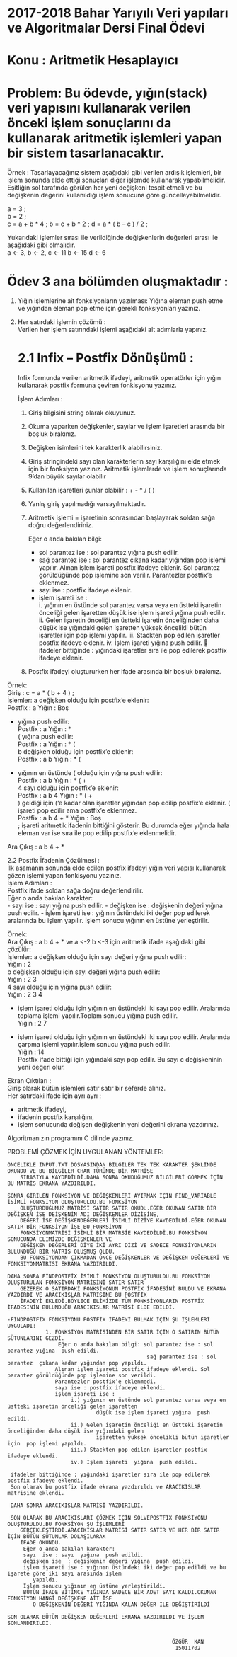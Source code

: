 # 2017-2018 Bahar Yarıyılı  Veri yapıları ve Algoritmalar Dersi Final Ödevi  
# Konu : Aritmetik Hesaplayıcı
# Problem: Bu ödevde, yığın(stack) veri yapısını kullanarak verilen önceki işlem sonuçlarını da kullanarak aritmetik işlemleri yapan bir sistem tasarlanacaktır.   
 
Örnek : Tasarlayacağınız sistem aşağıdaki gibi verilen ardışık işlemleri,  bir işlem sonunda elde ettiği sonuçları diğer işlemde kullanarak yapabilmelidir. Eşitliğin sol tarafında görülen her yeni değişkeni tespit etmeli ve bu değişkenin değerini kullanıldığı işlem sonucuna göre güncelleyebilmelidir.  
 
a = 3 ;  
b = 2 ;  
c = a + b * 4 ; 
b = c + b * 2 ;
d = a * ( b – c ) / 2 ;  
 
Yukarıdaki işlemler sırası ile verildiğinde değişkenlerin değerleri sırası ile aşağıdaki gibi olmalıdır.  
a <- 3,  b <- 2,  c <- 11  b <- 15  d <- 6  


# Ödev 3 ana bölümden oluşmaktadır :  

1. Yığın işlemlerine ait fonksiyonların yazılması: 
Yığına eleman push etme ve yığından eleman pop etme için gerekli fonksiyonları yazınız.  
 
2. Her satırdaki işlemin çözümü :  
Verilen her işlem satırındaki işlemi aşağıdaki alt adımlarla yapınız.  

    # 2.1 Infix – Postfix Dönüşümü :  
    Infix formunda verilen aritmetik ifadeyi, aritmetik operatörler için yığın kullanarak postfix formuna çeviren  fonkisyonu yazınız.  
 
    İşlem Adımları :  
    1. Giriş bilgisini string olarak okuyunuz.  
    2. Okuma yaparken  değişkenler, sayılar ve işlem işaretleri arasında bir boşluk bırakınız.   
    3. Değişken isimlerini tek karakterlik alabilirsiniz.  
    4. Giriş stringindeki sayı olan karakterlerin sayı karşılığını elde etmek için bir fonksiyon yazınız. Aritmetik işlemlerde ve işlem sonuçlarında   9’dan büyük sayılar olabilir  
    5. Kullanılan işaretleri  şunlar olabilir :  +  -  *  /  (  )  
    6. Yanlış giriş yapılmadığı varsayılmaktadır.  
    7. Aritmetik işlemi =  işaretinin sonrasından  başlayarak soldan sağa doğru değerlendiriniz.  
 
 
       Eğer o anda bakılan bilgi:  
       - sol parantez ise : sol parantez yığına  push edilir.  
       - sağ parantez ise : sol parantez  çıkana kadar yığından pop işlemi yapılır. Alınan işlem işareti postfix ifadeye eklenir. Sol parantez görüldüğünde pop işlemine son verilir. Parantezler postfix’e eklenmez. 
       - sayı ise : postfix ifadeye eklenir.  
       - işlem işareti ise :  
            i. yığının en üstünde sol parantez varsa veya en üstteki işaretin önceliği gelen işaretten düşük ise işlem işareti yığına  push edilir.  
            ii. Gelen işaretin önceliği en üstteki işaretin önceliğinden daha düşük ise yığındaki gelen işaretten yüksek öncelikli bütün işaretler için  pop işlemi yapılır.                 iii. Stackten pop edilen işaretler postfix ifadeye eklenir.  iv. İşlem işareti  yığına  push edilir.   ifadeler bittiğinde : yığındaki işaretler sıra ile pop edilerek postfix ifadeye eklenir.  
 
    8. Postfix ifadeyi  oluştururken her ifade arasında bir boşluk bırakınız.
    
Örnek:   
Giriş :   c = a *  ( b  + 4 )  ;  
İşlemler:  a değişken olduğu için postfix’e eklenir:      
Postfix : a Yığın : Boş     
*  yığına push edilir:     
Postfix : a  Yığın :  *      
(  yığına push edilir:     
Postfix : a   Yığın :  * (     
b değişken  olduğu için postfix’e eklenir:      
Postfix : a b   Yığın :  * ( 
+  yığının en üstünde ( olduğu için yığına push edilir:     
Postfix : a b     Yığın :  * (  +     
4 sayı olduğu için postfix’e eklenir:      
Postfix : a b 4  Yığın :   * (  +     
) geldiği için (‘e kadar olan işaretler yığından pop edilip postfix’e eklenir. (  işareti pop edilir ama postfix’e eklenmez.         
Postfix : a b 4 + *  Yığın :   Boş                               
; işareti aritmetik ifadenin bittiğini gösterir.  Bu durumda eğer yığında hala eleman var ise sıra ile pop edilip postfix’e eklenmelidir.      

Ara Çıkış :    a b 4 + *   
 
2.2 Postfix İfadenin Çözülmesi  :  
İlk aşamanın sonunda elde edilen postfix ifadeyi yığın  veri yapısı kullanarak  çözen  işlemi yapan fonkisyonu yazınız.   
İşlem Adımları :  
Postfix ifade soldan sağa doğru değerlendirilir.  
         Eğer o anda bakılan karakter:  
         - sayı  ise : sayı  yığına  push edilir. 
         - değişken ise  : değişkenin değeri yığına  push edilir. 
         - işlem işareti ise : yığının üstündeki iki değer pop edilerek  aralarında bu işlem yapılır. İşlem sonucu yığının en üstüne yerleştirilir.   
 
 Örnek:     
 Ara Çıkış :    a b 4 + * ve a <-2 b <-3   için aritmetik ifade aşağıdaki gibi çözülür:    
 İşlemler:  a değişken olduğu için sayı değeri yığına push edilir:     
 Yığın : 2       
 b değişken olduğu için sayı değeri yığına push edilir:     
 Yığın :  2  3                
 4 sayı olduğu için yığına push edilir:       
 Yığın :  2 3 4       
 +  işlem işareti olduğu için yığının en üstündeki iki sayı pop edilir. Aralarında toplama işlemi yapılır.Toplam sonucu  yığına push edilir.             
 Yığın :  2 7     
 *  işlem işareti olduğu için yığının en üstündeki iki sayı pop edilir. Aralarında çarpma işlemi yapılır.İşlem sonucu  yığına push edilir.        
 Yığın :  14                                       
 Postfix ifade bittiği için yığındaki sayı pop edilir. Bu sayı c değişkeninin yeni değeri olur.  
 
Ekran Çıktıları :  
Giriş olarak bütün işlemleri satır satır bir seferde alınız.  
Her satırdaki ifade için ayrı ayrı : 
- aritmetik ifadeyi,  
- ifadenin postfix karşılığını,  
- işlem sonucunda değişen değişkenin yeni değerini  ekrana yazdırınız.  
 
Algoritmanızın programını C dilinde yazınız. 
 

PROBLEMİ ÇÖZMEK İÇİN UYGULANAN YÖNTEMLER:

    ÖNCELİKLE İNPUT.TXT DOSYASINDAN BİLGİLER TEK TEK KARAKTER ŞEKLİNDE OKUNDU VE BU BİLGİLER CHAR TÜRÜNDE BİR MATRİSE 
        SIRASIYLA KAYDEDİLDİ.DAHA SONRA OKUDUĞUMUZ BİLGİLERİ GÖRMEK İÇİN BU MATRİS EKRANA YAZDIRILDI.
    
    SONRA GİRİLEN FONKSİYON VE DEĞİŞKENLERİ AYIRMAK İÇİN FİND_VARİABLE İSİMLİ FONKSİYON OLUŞTURULDU.BU FONKSİYON 
        OLUŞTURDUĞUMUZ MATRİSİ SATIR SATIR OKUDU.EĞER OKUNAN SATIR BİR DEĞİŞKEN İSE DEİŞKENİN ADI DEĞİŞKENLER DİZİSİNE,
        DEĞERİ İSE DEĞİŞKENDEĞERLERİ İSİMLİ DİZİYE KAYDEDİLDİ.EĞER OKUNAN SATIR BİR FONKSİYON İSE BU FONKSİYON 
        FONKSİYONMATRİSİ İSİMLİ BİR MATRSİE KAYDEDİLDİ.BU FONKSİYON SONUCUNDA ELİMİZDE DEĞİŞKENLER VE 
        DEĞİŞKEN DEĞERLERİ DİYE İKİ AYRI DİZİ VE SADECE FONKSİYONLARIN BULUNDUĞU BİR MATRİS OLUŞMUŞ OLDU.
        BU FONKSİYONDAN ÇIKMADAN ÖNCE DEĞİŞKENLER VE DEĞİŞKEN DEĞERLERİ VE FONKSİYONMATRİSİ EKRANA YAZDIRILDI.
        
    DAHA SONRA FİNDPOSTFİX İSİMLİ FONKSİYON OLUŞTURULDU.BU FONKSİYON OLUŞTURULAN FONKSİYON MATRİSİNİ SATIR SATIR 
        GEZEREK O SATIRDAKİ FONKSİYONUN POSTFİX İFADESİNİ BULDU VE EKRANA YAZDIRDI VE ARACIKISLAR MATRİSİNE BU POSTFİX
        İFADEYİ EKLEDİ.BÖYLECE ELİMİZDE TÜM FONKSİYONLARIN POSTFİX İFADESİNİN BULUNDUĞU ARACIKISLAR MATRİSİ ELDE EDİLDİ.
        
    -FİNDPOSTFİX FONKSİYONU POSTFİX İFADEYİ BULMAK İÇİN ŞU İŞLEMLERİ UYGULADI:
                1. FONKSİYON MATRİSİNDEN BİR SATIR İÇİN O SATIRIN BÜTÜN SÜTUNLARINI GEZDİ.  
                    Eğer o anda bakılan bilgi: sol parantez ise : sol parantez yığına  push edildi.  
                                                sağ parantez ise : sol parantez  çıkana kadar yığından pop yapıldı. 
                   Alınan işlem işareti postfix ifadeye eklendi. Sol parantez görüldüğünde pop işlemine son verildi. 
                   Parantezler postfix’e eklenmedi.
                   sayı ise : postfix ifadeye eklendi.  
                   işlem işareti ise :  
                        i.) yığının en üstünde sol parantez varsa veya en üstteki işaretin önceliği gelen işaretten 
                                düşük ise işlem işareti yığına  push edildi.  
                        ii.) Gelen işaretin önceliği en üstteki işaretin önceliğinden daha düşük ise yığındaki gelen
                                işaretten yüksek öncelikli bütün işaretler için  pop işlemi yapıldı.   
                        iii.) Stackten pop edilen işaretler postfix ifadeye eklendi.  
                        iv.) İşlem işareti  yığına  push edildi.  
                  
     ifadeler bittiğinde : yığındaki işaretler sıra ile pop edilerek postfix ifadeye eklendi.
     Son olarak bu postfix ifade ekrana yazdırıldı ve ARACIKISLAR matrisine eklendi.
                  
     DAHA SONRA ARACIKISLAR MATRİSİ YAZDIRILDI.
       
     SON OLARAK BU ARACIKISLARI ÇÖZMEK İÇİN SOLVEPOSTFİX FONKSİYONU OLUŞTURULDU.BU FONKSİYON ŞU İŞLEMLERİ 
        GERÇEKLEŞTİRDİ.ARACIKISLAR MATRİSİ SATIR SATIR VE HER BİR SATIR İÇİN BÜTÜN SÜTUNLAR DOLAŞILARAK 
        İFADE OKUNDU.  
         Eğer o anda bakılan karakter:  
         sayı  ise : sayı  yığına  push edildi. 
         değişken ise  : değişkenin değeri yığına  push edildi.
         işlem işareti ise : yığının üstündeki iki değer pop edildi ve bu işarete göre iki sayı arasında işlem 
            yapıldı.
         İşlem sonucu yığının en üstüne yerleştirildi.
         BÜTÜN İFADE BİTİNCE YIĞINDA SADECE BİR ADET SAYI KALDI.OKUNAN FONKSİYON HANGİ DEĞİŞKENE AİT İSE 
            O DEĞİŞKENİN DEĞERİ YIĞINDA KALAN DEĞER İLE DEĞİŞTİRİLDİ
            
    SON OLARAK BÜTÜN DEĞİŞKEN DEĞERLERİ EKRANA YAZDIRILDI VE İŞLEM SONLANDIRILDI.
                 
  
                                                        ÖZGÜR  KAN
                                                         15011702
